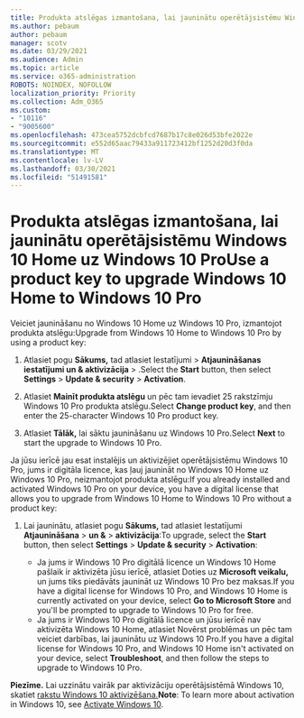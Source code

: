 ```yaml
---
title: Produkta atslēgas izmantošana, lai jauninātu operētājsistēmu Windows 10 Home uz Windows 10 Pro
ms.author: pebaum
author: pebaum
manager: scotv
ms.date: 03/29/2021
ms.audience: Admin
ms.topic: article
ms.service: o365-administration
ROBOTS: NOINDEX, NOFOLLOW
localization_priority: Priority
ms.collection: Adm_O365
ms.custom:
- "10116"
- "9005600"
ms.openlocfilehash: 473cea5752dcbfcd7687b17c8e026d53bfe2022e
ms.sourcegitcommit: e552d65aac79433a911723412bf1252d20d3f0da
ms.translationtype: MT
ms.contentlocale: lv-LV
ms.lasthandoff: 03/30/2021
ms.locfileid: "51491581"
---
```

# <a name="use-a-product-key-to-upgrade-windows-10-home-to-windows-10-pro"></a><span data-ttu-id="18d47-102">Produkta atslēgas izmantošana, lai jauninātu operētājsistēmu Windows 10 Home uz Windows 10 Pro</span><span class="sxs-lookup"><span data-stu-id="18d47-102">Use a product key to upgrade Windows 10 Home to Windows 10 Pro</span></span>

<span data-ttu-id="18d47-103">Veiciet jaunināšanu no Windows 10 Home uz Windows 10 Pro, izmantojot produkta atslēgu:</span><span class="sxs-lookup"><span data-stu-id="18d47-103">Upgrade from Windows 10 Home to Windows 10 Pro by using a product key:</span></span>

1. <span data-ttu-id="18d47-104">Atlasiet pogu **Sākums,** tad atlasiet Iestatījumi   >  **Atjaunināšanas iestatījumi un & aktivizācija**  >  .</span><span class="sxs-lookup"><span data-stu-id="18d47-104">Select the **Start** button, then select **Settings** > **Update & security** > **Activation**.</span></span>

1. <span data-ttu-id="18d47-105">Atlasiet **Mainīt produkta atslēgu** un pēc tam ievadiet 25 rakstzīmju Windows 10 Pro produkta atslēgu.</span><span class="sxs-lookup"><span data-stu-id="18d47-105">Select **Change product key**, and then enter the 25-character Windows 10 Pro product key.</span></span>

1. <span data-ttu-id="18d47-106">Atlasiet **Tālāk,** lai sāktu jaunināšanu uz Windows 10 Pro.</span><span class="sxs-lookup"><span data-stu-id="18d47-106">Select **Next** to start the upgrade to Windows 10 Pro.</span></span>

<span data-ttu-id="18d47-107">Ja jūsu ierīcē jau esat instalējis un aktivizējiet operētājsistēmu Windows 10 Pro, jums ir digitāla licence, kas ļauj jaunināt no Windows 10 Home uz Windows 10 Pro, neizmantojot produkta atslēgu:</span><span class="sxs-lookup"><span data-stu-id="18d47-107">If you already installed and activated Windows 10 Pro on your device, you have a digital license that allows you to upgrade from Windows 10 Home to Windows 10 Pro without a product key:</span></span>

1. <span data-ttu-id="18d47-108">Lai jauninātu, atlasiet pogu **Sākums,** tad atlasiet Iestatījumi **Atjaunināšana**  >  **un &**  >  **aktivizācija**:</span><span class="sxs-lookup"><span data-stu-id="18d47-108">To upgrade, select the **Start** button, then select **Settings** > **Update & security** > **Activation**:</span></span>

    - <span data-ttu-id="18d47-109">Ja jums ir Windows 10 Pro digitālā licence un Windows 10 Home pašlaik ir aktivizēta jūsu ierīcē, atlasiet Doties uz **Microsoft veikalu,** un jums tiks piedāvāts jaunināt uz Windows 10 Pro bez maksas.</span><span class="sxs-lookup"><span data-stu-id="18d47-109">If you have a digital license for Windows 10 Pro, and Windows 10 Home is currently activated on your device, select **Go to Microsoft Store** and you'll be prompted to upgrade to Windows 10 Pro for free.</span></span>
    - <span data-ttu-id="18d47-110">Ja jums ir Windows 10 Pro digitālā licence un jūsu ierīcē nav aktivizēta Windows 10 Home, atlasiet Novērst problēmas un pēc tam veiciet darbības, lai jauninātu uz Windows 10 Pro.</span><span class="sxs-lookup"><span data-stu-id="18d47-110">If you have a digital license for Windows 10 Pro, and Windows 10 Home isn't activated on your device, select **Troubleshoot**, and then follow the steps to upgrade to Windows 10 Pro.</span></span>

<span data-ttu-id="18d47-111">**Piezīme.** Lai uzzinātu vairāk par aktivizāciju operētājsistēmā Windows 10, skatiet [rakstu Windows 10 aktivizēšana.](https://support.microsoft.com/windows/activate-windows-10-c39005d4-95ee-b91e-b399-2820fda32227)</span><span class="sxs-lookup"><span data-stu-id="18d47-111">**Note**: To learn more about activation in Windows 10, see [Activate Windows 10](https://support.microsoft.com/windows/activate-windows-10-c39005d4-95ee-b91e-b399-2820fda32227).</span></span>